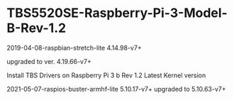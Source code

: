 # TBS5520SE-Raspberry-Pi-3-Model-B-Rev-1.2


2019-04-08-raspbian-stretch-lite  4.14.98-v7+

 upgraded to ver.  4.19.66-v7+


 Install TBS Drivers on Raspberry Pi 3 b Rev 1.2 Latest Kernel version

2021-05-07-raspios-buster-armhf-lite 5.10.17-v7+ 
upgraded to    5.10.63-v7+
